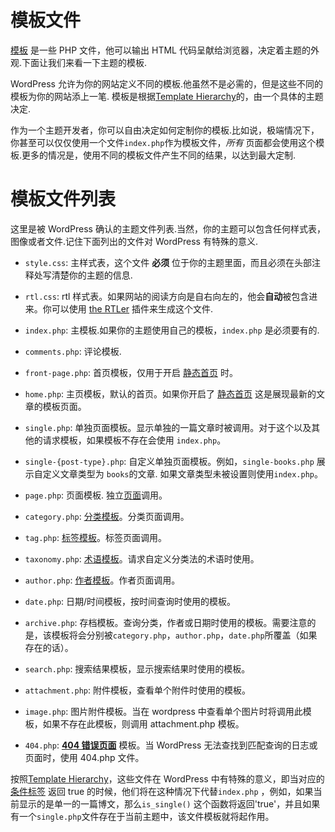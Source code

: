 # 模板文件

[模板](https://codex.wordpress.org/Stepping_Into_Templates) 是一些 PHP 文件，他可以输出 HTML 代码呈献给浏览器，决定着主题的外观.下面让我们来看一下主题的模板.

WordPress 允许为你的网站定义不同的模板.他虽然不是必需的，但是这些不同的模板为你的网站添上一笔. 模板是根据[Template Hierarchy](https://codex.wordpress.org/Template_Hierarchy)的，由一个具体的主题决定.

作为一个主题开发者，你可以自由决定如何定制你的模板.比如说，极端情况下，你甚至可以仅仅使用一个文件`index.php`作为模板文件，_所有_ 页面都会使用这个模板.更多的情况是，使用不同的模板文件产生不同的结果，以达到最大定制.

# 模板文件列表

这里是被 WordPress 确认的主题文件列表.当然，你的主题可以包含任何样式表，图像或者文件.记住下面列出的文件对 WordPress 有特殊的意义.

- `style.css`: 主样式表，这个文件 **必须** 位于你的主题里面，而且必须在头部注释处写清楚你的主题的信息.

- `rtl.css`: rtl 样式表。如果网站的阅读方向是自右向左的，他会**自动**被包含进来。你可以使用 [the RTLer](http://wordpress.org/extend/plugins/rtler/) 插件来生成这个文件.

- `index.php`: 主模板.如果你的主题使用自己的模板，`index.php` 是必须要有的.

- `comments.php`: 评论模板.

- `front-page.php`: 首页模板，仅用于开启 [静态首页](https://codex.wordpress.org/Creating_a_Static_Front_Page) 时。

- `home.php`: 主页模板，默认的首页。如果你开启了 [静态首页](https://codex.wordpress.org/Creating_a_Static_Front_Page) 这是展现最新的文章的模板页面。

- `single.php`: 单独页面模板。显示单独的一篇文章时被调用。对于这个以及其他的请求模板，如果模板不存在会使用 `index.php`。

- `single-{post-type}.php`: 自定义单独页面模板。例如，`single-books.php` 展示自定义文章类型为 `books`的文章. 如果文章类型未被设置则使用`index.php`。

- `page.php`: 页面模板. 独立[页面](https://codex.wordpress.org/Pages)调用。

- `category.php`: [分类模板](https://codex.wordpress.org/Category_Templates)。分类页面调用。

- `tag.php`: [标签模板](https://codex.wordpress.org/Tag_Templates)。标签页面调用。

- `taxonomy.php`: [术语模板](https://codex.wordpress.org/index.php?title=Taxonomy_Templates&action=edit&redlink=1)。请求自定义分类法的术语时使用。

- `author.php`: [作者模板](https://codex.wordpress.org/Author_Templates)。作者页面调用。

- `date.php`: 日期/时间模板，按时间查询时使用的模板。

- `archive.php`: 存档模板。查询分类，作者或日期时使用的模板。需要注意的是，该模板将会分别被`category.php`，`author.php`，`date.php`所覆盖（如果存在的话）。

- `search.php`: 搜索结果模板，显示搜索结果时使用的模板。

- `attachment.php`: 附件模板，查看单个附件时使用的模板。

- `image.php`: 图片附件模板。当在 wordpress 中查看单个图片时将调用此模板，如果不存在此模板，则调用 attachment.php 模板。

- `404.php`: **[404 错误页面](https://codex.wordpress.org/Creating_an_Error_404_Page)** 模板。当 WordPress 无法查找到匹配查询的日志或页面时，使用 404.php 文件。

按照[Template Hierarchy](https://codex.wordpress.org/Template_Hierarchy)，这些文件在 WordPress 中有特殊的意义，即当对应的 [条件标签](https://codex.wordpress.org/Conditional_Tags) 返回 true 的时候，他们将在这种情况下代替`index.php` ，例如，如果当前显示的是单一的一篇博文，那么`is_single()` 这个函数将返回'true'，并且如果有一个`single.php`文件存在于当前主题中，该文件模板就将起作用。
